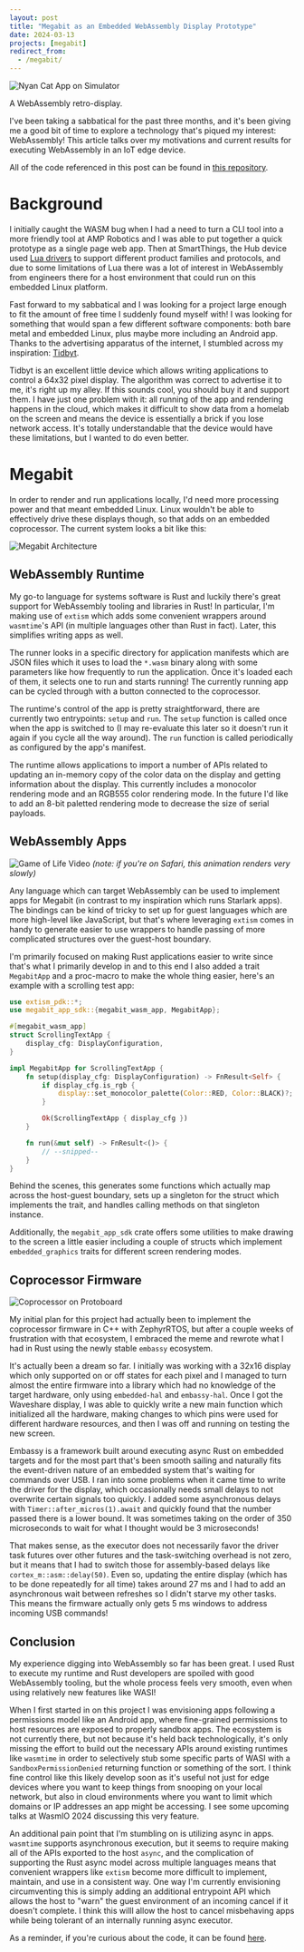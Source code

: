 ```yaml
---
layout: post
title: "Megabit as an Embedded WebAssembly Display Prototype"
date: 2024-03-13
projects: [megabit]
redirect_from:
  - /megabit/
---
```


![Nyan Cat App on Simulator](/assets/img/nyan-cat-sim.webp)

A WebAssembly retro-display.

I've been taking a sabbatical for the past three months, and it's been giving me a good bit of time to explore a technology that's piqued my interest: WebAssembly! This article talks over my motivations and current results for executing WebAssembly in an IoT edge device.

All of the code referenced in this post can be found in [this repository](https://github.com/ssnover/megabit).

# Background

I initially caught the WASM bug when I had a need to turn a CLI tool into a more friendly tool at AMP Robotics and I was able to put together a quick prototype as a single page web app. Then at SmartThings, the Hub device used [Lua drivers](https://github.com/SmartThingsCommunity/SmartThingsEdgeDrivers) to support different product families and protocols, and due to some limitations of Lua there was a lot of interest in WebAssembly from engineers there for a host environment that could run on this embedded Linux platform.

Fast forward to my sabbatical and I was looking for a project large enough to fit the amount of free time I suddenly found myself with! I was looking for something that would span a few different software components: both bare metal and embedded Linux, plus maybe more including an Android app. Thanks to the advertising apparatus of the internet, I stumbled across my inspiration: [Tidbyt](https://tidbyt.com/).

Tidbyt is an excellent little device which allows writing applications to control a 64x32 pixel display. The algorithm was correct to advertise it to me, it's right up my alley. If this sounds cool, you should buy it and support them. I have just one problem with it: all running of the app and rendering happens in the cloud, which makes it difficult to show data from a homelab on the screen and means the device is essentially a brick if you lose network access. It's totally understandable that the device would have these limitations, but I wanted to do even better.

# Megabit
In order to render and run applications locally, I'd need more processing power and that meant embedded Linux. Linux wouldn't be able to effectively drive these displays though, so that adds on an embedded coprocessor. The current system looks a bit like this:

![Megabit Architecture](/assets/img/megabit-architecture.png)

## WebAssembly Runtime
My go-to language for systems software is Rust and luckily there's great support for WebAssembly tooling and libraries in Rust! In particular, I'm making use of `extism` which adds some convenient wrappers around `wasmtime`'s API (in multiple languages other than Rust in fact). Later, this simplifies writing apps as well.

The runner looks in a specific directory for application manifests which are JSON files which it uses to load the `*.wasm` binary along with some parameters like how frequently to run the application. Once it's loaded each of them, it selects one to run and starts running! The currently running app can be cycled through with a button connected to the coprocessor.

The runtime's control of the app is pretty straightforward, there are currently two entrypoints: `setup` and `run`. The `setup` function is called once when the app is switched to (I may re-evaluate this later so it doesn't run it again if you cycle all the way around). The `run` function is called periodically as configured by the app's manifest.

The runtime allows applications to import a number of APIs related to updating an in-memory copy of the color data on the display and getting information about the display. This currently includes a monocolor rendering mode and an RGB555 color rendering mode. In the future I'd like to add an 8-bit paletted rendering mode to decrease the size of serial payloads.

## WebAssembly Apps

![Game of Life Video](/assets/img/game-of-life.webp)
*(note: if you're on Safari, this animation renders very slowly)*

Any language which can target WebAssembly can be used to implement apps for Megabit (in contrast to my inspiration which runs Starlark apps). The bindings can be kind of tricky to set up for guest languages which are more high-level like JavaScript, but that's where leveraging `extism` comes in handy to generate easier to use wrappers to handle passing of more complicated structures over the guest-host boundary.

I'm primarily focused on making Rust applications easier to write since that's what I primarily develop in and to this end I also added a trait `MegabitApp` and a proc-macro to make the whole thing easier, here's an example with a scrolling test app:

```rust
use extism_pdk::*;
use megabit_app_sdk::{megabit_wasm_app, MegabitApp};

#[megabit_wasm_app]
struct ScrollingTextApp {
    display_cfg: DisplayConfiguration,
}

impl MegabitApp for ScrollingTextApp {
    fn setup(display_cfg: DisplayConfiguration) -> FnResult<Self> {
        if display_cfg.is_rgb {
            display::set_monocolor_palette(Color::RED, Color::BLACK)?;
        }

        Ok(ScrollingTextApp { display_cfg })
    }

    fn run(&mut self) -> FnResult<()> {
	    // --snipped--
    }
}
```

Behind the scenes, this generates some functions which actually map across the host-guest boundary, sets up a singleton for the struct which implements the trait, and handles calling methods on that singleton instance.

Additionally, the `megabit_app_sdk` crate offers some utilities to make drawing to the screen a little easier including a couple of structs which implement `embedded_graphics` traits for different screen rendering modes.

## Coprocessor Firmware

![Coprocessor on Protoboard](/assets/img/hardware-pic.jpg)

My initial plan for this project had actually been to implement the coprocessor firmware in C++ with ZephyrRTOS, but after a couple weeks of frustration with that ecosystem, I embraced the meme and rewrote what I had in Rust using the newly stable `embassy` ecosystem. 

It's actually been a dream so far. I initially was working with a 32x16 display which only supported on or off states for each pixel and I managed to turn almost the entire firmware into a library which had no knowledge of the target hardware, only using `embedded-hal` and `embassy-hal`. Once I got the Waveshare display, I was able to quickly write a new main function which initialized all the hardware, making changes to which pins were used for different hardware resources, and then I was off and running on testing the new screen.

Embassy is a framework built around executing async Rust on embedded targets and for the most part that's been smooth sailing and naturally fits the event-driven nature of an embedded system that's waiting for commands over USB. I ran into some problems when it came time to write the driver for the display, which occasionally needs small delays to not overwrite certain signals too quickly. I added some asynchronous delays with `Timer::after_micros(1).await` and quickly found that the number passed there is a lower bound. It was sometimes taking on the order of 350 microseconds to wait for what I thought would be 3 microseconds!

That makes sense, as the executor does not necessarily favor the driver task futures over other futures and the task-switching overhead is not zero, but it means that I had to switch those for assembly-based delays like `cortex_m::asm::delay(50)`. Even so, updating the entire display (which has to be done repeatedly for all time) takes around 27 ms and I had to add an asynchronous wait between refreshes so I didn't starve my other tasks. This means the firmware actually only gets 5 ms windows to address incoming USB commands!

## Conclusion

My experience digging into WebAssembly so far has been great. I used Rust to execute my runtime and Rust developers are spoiled with good WebAssembly tooling, but the whole process feels very smooth, even when using relatively new features like WASI! 

When I first started in on this project I was envisioning apps following a permissions model like an Android app, where fine-grained permissions to host resources are exposed to properly sandbox apps. The ecosystem is not currently there, but not because it's held back technologically, it's only missing the effort to build out the necessary APIs around existing runtimes like `wasmtime` in order to selectively stub some specific parts of WASI with a `SandboxPermissionDenied` returning function or something of the sort. I think fine control like this likely develop soon as it's useful not just for edge devices where you want to keep things from snooping on your local network, but also in cloud environments where you want to limit which domains or IP addresses an app might be accessing. I see some upcoming talks at WasmIO 2024 discussing this very feature.

An additional pain point that I'm stumbling on is utilizing async in apps. `wasmtime` supports asynchronous execution, but it seems to require making all of the APIs exported to the host `async`, and the complication of supporting the Rust async model across multiple languages means that convenient wrappers like `extism` become more difficult to implement, maintain, and use in a consistent way. One way I'm currently envisioning circumventing this is simply adding an additional entrypoint API which allows the host to "warn" the guest environment of an incoming cancel if it doesn't complete. I think this willl allow the host to cancel misbehaving apps while being tolerant of an internally running async executor.

As a reminder, if you're curious about the code, it can be found [here](https://github.com/ssnover/megabit).